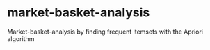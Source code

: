 # market-basket-analysis
Market-basket-analysis by finding frequent itemsets with the Apriori algorithm
